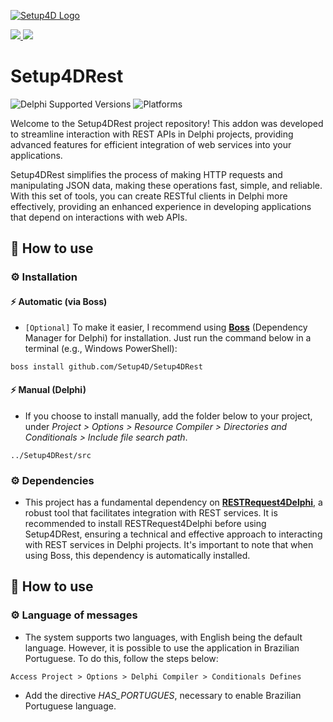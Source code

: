 [![Setup4D Logo](https://setup4d.com.br/github/assets/logotransparente.png)](https://www.setup4d.com.br)

<a href="https://github.com/Setup4D/Setup4DRest/blob/main/README-PTBr.md">
   <img src="https://user-images.githubusercontent.com/138676601/275272225-61609e1d-764f-4e9d-9ead-8593985af595.png">
</a>

<a href="https://github.com/Setup4D/Setup4DRest/blob/main/README.md">
   <img src="https://user-images.githubusercontent.com/138676601/275272281-5f9f5df0-d563-4046-b5a9-207f0fa0e674.png">
</a>

# Setup4DRest

![Delphi Supported Versions](https://img.shields.io/badge/Delphi%20Supported%20Versions-XE3..11-blue.svg)
![Platforms](https://img.shields.io/badge/Supported%20platforms-Win32%20and%20Win64-red.svg)

Welcome to the Setup4DRest project repository! This addon was developed to streamline interaction with REST APIs in Delphi projects, providing advanced features for efficient integration of web services into your applications.

Setup4DRest simplifies the process of making HTTP requests and manipulating JSON data, making these operations fast, simple, and reliable. With this set of tools, you can create RESTful clients in Delphi more effectively, providing an enhanced experience in developing applications that depend on interactions with web APIs.

## 📐 How to use

### ⚙️ Installation

#### ⚡️ Automatic (via Boss)

* `[Optional]` To make it easier, I recommend using [**Boss**](https://github.com/HashLoad/boss) (Dependency Manager for Delphi) for installation. Just run the command below in a terminal (e.g., Windows PowerShell):

```
boss install github.com/Setup4D/Setup4DRest
```

#### ⚡️ Manual (Delphi)

* If you choose to install manually, add the folder below to your project, under *Project > Options > Resource Compiler > Directories and Conditionals > Include file search path*.

```
../Setup4DRest/src
```

### ⚙️ Dependencies

* This project has a fundamental dependency on [**RESTRequest4Delphi**](https://github.com/viniciussanchez/RESTRequest4Delphi), a robust tool that facilitates integration with REST services. It is recommended to install RESTRequest4Delphi before using Setup4DRest, ensuring a technical and effective approach to interacting with REST services in Delphi projects. It's important to note that when using Boss, this dependency is automatically installed.

## 📐 How to use

### ⚙️ Language of messages

* The system supports two languages, with English being the default language. However, it is possible to use the application in Brazilian Portuguese. To do this, follow the steps below:

```
Access Project > Options > Delphi Compiler > Conditionals Defines
```

* Add the directive *HAS_PORTUGUES*, necessary to enable Brazilian Portuguese language.
